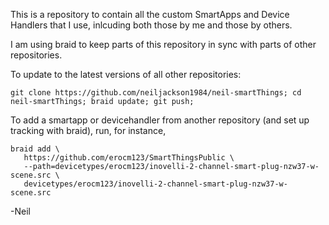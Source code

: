 This is a repository to contain all the custom SmartApps and Device Handlers that I use, inlcuding both those by me and those by others.

I am using braid to keep parts of this repository in sync with parts of other repositories.

To update to the latest versions of all other repositories:
````Shell
git clone https://github.com/neiljackson1984/neil-smartThings; cd neil-smartThings; braid update; git push;
````

To add a smartapp or devicehandler from another repository (and set up tracking with braid), run, for instance,
````Shell
braid add \
   https://github.com/erocm123/SmartThingsPublic \
   --path=devicetypes/erocm123/inovelli-2-channel-smart-plug-nzw37-w-scene.src \
   devicetypes/erocm123/inovelli-2-channel-smart-plug-nzw37-w-scene.src
````
   
-Neil

